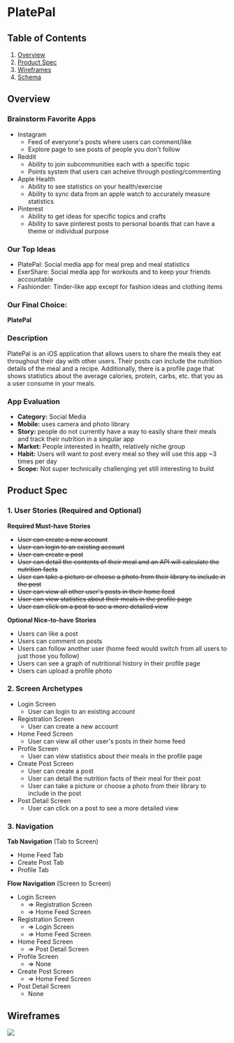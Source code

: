# PlatePal

## Table of Contents
1. [Overview](#Overview)
1. [Product Spec](#Product-Spec)
1. [Wireframes](#Wireframes)
2. [Schema](#Schema)

## Overview
### Brainstorm Favorite Apps
* Instagram
  * Feed of everyone's posts where users can comment/like
  * Explore page to see posts of people you don't follow
* Reddit
  * Ability to join subcommunities each with a specific topic
  * Points system that users can acheive through posting/commenting
* Apple Health
  * Ability to see statistics on your health/exercise
  * Ability to sync data from an apple watch to accurately measure statistics
* Pinterest
  * Ability to get ideas for specific topics and crafts
  * Ability to save pinterest posts to personal boards that can have a theme or individual purpose
  
### Our Top Ideas
* PlatePal: Social media app for meal prep and meal statistics
* ExerShare: Social media app for workouts and to keep your friends accountable
* Fashionder: Tinder-like app except for fashion ideas and clothing items

### Our Final Choice:
**PlatePal**

### Description
PlatePal is an iOS application that allows users to share the meals they eat throughout their day with other users. Their posts can include the nutrition details of the meal and a recipe. Additionally, there is a profile page that shows statistics about the average calories, protein, carbs, etc. that you as a user consume in your meals.

### App Evaluation
- **Category:** Social Media
- **Mobile:** uses camera and photo library
- **Story:** people do not currently have a way to easily share their meals and track their nutrition in a singular app
- **Market:** People interested in health, relatively niche group
- **Habit:** Users will want to post every meal so they will use this app ~3 times per day
- **Scope:** Not super technically challenging yet still interesting to build

## Product Spec

### 1. User Stories (Required and Optional)

**Required Must-have Stories**

* ~~User can create a new account~~
* ~~User can login to an existing account~~
* ~~User can create a post~~
* ~~User can detail the contents of their meal and an API will calculate the nutrition facts~~
* ~~User can take a picture or choose a photo from their library to include in the post~~
* ~~User can view all other user's posts in their home feed~~
* ~~User can view statistics about their meals in the profile page~~
* ~~User can click on a post to see a more detailed view~~

**Optional Nice-to-have Stories**

* Users can like a post
* Users can comment on posts
* Users can follow another user (home feed would switch from all users to just those you follow)
* Users can see a graph of nutritional history in their profile page
* Users can upload a profile photo

### 2. Screen Archetypes

* Login Screen
   * User can login to an existing account
* Registration Screen
   * User can create a new account
* Home Feed Screen
    * User can view all other user's posts in their home feed
* Profile Screen
    * User can view statistics about their meals in the profile page
* Create Post Screen
    * User can create a post
    * User can detail the nutrition facts of their meal for their post
    * User can take a picture or choose a photo from their library to include in the post
* Post Detail Screen
    * User can click on a post to see a more detailed view

### 3. Navigation

**Tab Navigation** (Tab to Screen)

* Home Feed Tab
* Create Post Tab
* Profile Tab

**Flow Navigation** (Screen to Screen)

* Login Screen
   * => Registration Screen
   * => Home Feed Screen
* Registration Screen
   * => Login Screen
   * => Home Feed Screen
* Home Feed Screen
    * => Post Detail Screen
* Profile Screen
    * => None
* Create Post Screen
    * => Home Feed Screen
* Post Detail Screen
    * None

## Wireframes

![](https://i.imgur.com/0Vg16pO.png)

